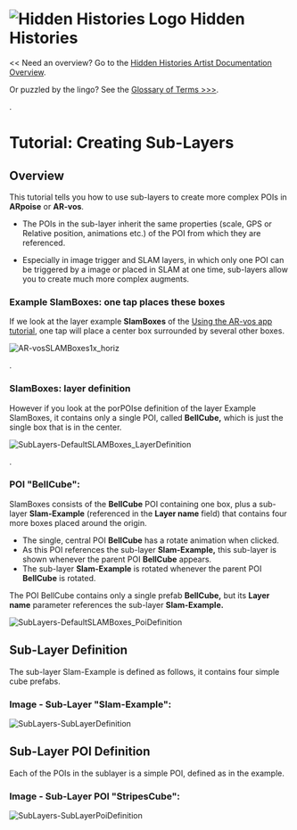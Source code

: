 
# ![Hidden Histories Logo](/images/hiddenhistories-logo.png) Hidden Histories 
<< Need an overview? Go to the [Hidden Histories Artist Documentation Overview](http://hiddenhistoriesjtown.org/documentation).

Or puzzled by the lingo? See the [Glossary of Terms >>>](https://github.com/Hidden-Histories/Public-Resources/blob/master/documentation/ARpoiseGlossary.md#-hidden-histories-artists).

.

# Tutorial: Creating Sub-Layers

## Overview
This tutorial tells you how to use sub-layers to create more complex POIs in **ARpoise** or **AR-vos**.

- The POIs in the sub-layer inherit the same properties (scale, GPS or Relative position, animations etc.) of the POI from which they are referenced.

- Especially in image trigger and SLAM layers, in which only one POI can be triggered by a image or placed in SLAM at one time, sub-layers allow you to create much more complex augments. 



### Example SlamBoxes: one tap places these boxes

If we look at the layer example **SlamBoxes** of the [Using the AR-vos app tutorial](UsingAR-vosApp.md#slam-example), one tap will place a center box surrounded by several other boxes. 

![AR-vosSLAMBoxes1x_horiz](/documentation/images/AR-vosSLAMBoxes1x_horiz.png)

. 

### SlamBoxes: layer definition

However if you look at the porPOIse definition of the layer Example SlamBoxes, it contains only a single POI, called **BellCube,** which is just the single box that is in the center.

![SubLayers-DefaultSLAMBoxes_LayerDefinition](/documentation/images/SubLayers-DefaultSLAMBoxes_LayerDefinition.png)

. 

### POI "BellCube":

SlamBoxes consists of the **BellCube** POI containing one box, plus a sub-layer **Slam-Example** (referenced in the **Layer name** field) that contains four more boxes placed around the origin. 
- The single, central POI **BellCube** has a rotate animation when clicked. 
- As this POI references the sub-layer **Slam-Example,** this sub-layer is shown whenever the parent POI **BellCube** appears.
- The sub-layer **Slam-Example** is rotated whenever the parent POI **BellCube** is rotated. 

The POI BellCube contains only a single prefab **BellCube,** but its **Layer name** parameter references the sub-layer **Slam-Example.**

![SubLayers-DefaultSLAMBoxes_PoiDefinition](/documentation/images/SubLayers-DefaultSLAMBoxes_PoiDefinition.png)

## Sub-Layer Definition
The sub-layer Slam-Example is defined as follows, it contains four simple cube prefabs.
### Image - Sub-Layer "Slam-Example":
![SubLayers-SubLayerDefinition](/documentation/images/SubLayers-SubLayerDefinition.png)

## Sub-Layer POI Definition
Each of the POIs in the sublayer is a simple POI, defined as in the example.
### Image - Sub-Layer POI "StripesCube":
![SubLayers-SubLayerPoiDefinition](/documentation/images/SubLayers-SubLayerPoiDefinition.png)

